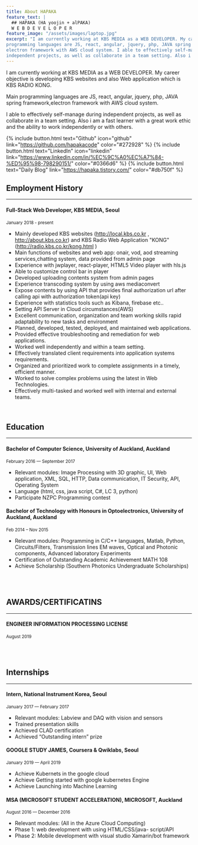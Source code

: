 ```yaml
---
title: About HAPAKA
feature_text: |
  ## HAPAKA (HA yoojin + alPAKA)
  W E B D E V E L O P E R
feature_image: "/assets/images/laptop.jpg"
excerpt: "I am currently working at KBS MEDIA as a WEB DEVELOPER. My career objective is developing KBS websites and also Web application which is KBS RADIO KONG. Main
programming languages are JS, react, angular, jquery, php, JAVA spring framework,
electron framework with AWS cloud system. I able to effectively self-manage during
independent projects, as well as collaborate in a team setting. Also i am a fast learner with a great work ethic and the ability to work independently or with others."
---
```


I am currently working at KBS MEDIA as a WEB DEVELOPER. 
My career objective is developing KBS websites and also Web application which is KBS RADIO KONG. <br>

Main programming languages are JS, react, angular, jquery, php, JAVA spring framework,electron framework with AWS cloud system. <br>

I able to effectively self-manage during independent projects, as well as collaborate in a team setting. Also i am a fast learner with a great work ethic and the ability to work independently or with others.

{% include button.html text="Github" icon="github" link="https://github.com/hapakacode" color="#272928" %} {% include button.html text="LinkedIn" icon="linkedin" link="https://www.linkedin.com/in/%EC%9C%A0%EC%A7%84-%ED%95%98-798290151/" color="#0366d6" %} {% include button.html text="Daily Blog" link="https://hapaka.tistory.com/" color="#db750f" %} 

## Employment History
---------------------------------------------------------

#### Full-Stack Web Developer, KBS MEDIA, Seoul
<small>January 2018 - present</small>

* Mainly developed KBS websites (http://local.kbs.co.kr , http://about.kbs.co.kr) and KBS Radio Web Application "KONG" (http://radio.kbs.co.kr/kong.html ) 
* Main functions of websites and web app: onair, vod, aod streaming services,chatting system, data provided from admin page 
* Experience with jwplayer, react-player, HTML5 Video player with hls.js
* Able to customize control bar in player
* Developed uploading contents system from admin pages 
* Experience transcoding system by using aws mediaconvert 
* Expose contents by using API that provides final authorization url after calling api with authorization token(api key)
* Experience with statistics tools such as Kibana, firebase etc.. 
* Setting API Server in Cloud circumstances(AWS) 
* Excellent communication, organization and team working skills rapid adaptability to new tasks and environment
* Planned, developed, tested, deployed, and maintained web applications. 
* Provided effective troubleshooting and remediation for web applications. 
* Worked well independently and within a team setting. 
* Effectively translated client requirements into application systems requirements. 
* Organized and prioritized work to complete assignments in a timely, efficient manner.
* Worked to solve complex problems using the latest in Web Technologies.
* Effectively multi-tasked and worked well with internal and external teams.

<br>

## Education
---------------------------------------------------------
#### Bachelor of Computer Science, University of Auckland, Auckland
<small>February 2016 — September 2017</small>
* Relevant modules: Image Processing with 3D graphic, UI, Web
application, XML, SQL, HTTP, Data communication, IT Security, API,
Operating System
* Language (html, css, java script, C#, LC 3, python)
* Participate NZPC Programming contest

#### Bachelor of Technology with Honours in Optoelectronics, University of Auckland, Auckland
<small>Feb 2014 – Nov 2015</small>
* Relevant modules: Programming in C/C++ languages, Matlab, Python,
Circuits/Filters, Transmission lines EM waves, Optical and Photonic
components, Advanced laboratory Experiments
* Certification of Outstanding Academic Achievement MATH 108
* Achieve Scholarship (Southern Photonics Undergraduate Scholarships)
<br>
<br>

## AWARDS/CERTIFICATINS
---------------------------------------------------------
#### ENGINEER INFORMATION PROCESSING LICENSE
<small>August 2019</small>

<br>
<br>

## Internships
---------------------------------------------------------
#### Intern, National Instrument Korea, Seoul
<small>January 2017 — February 2017</small>
* Relevant modules: Labview and DAQ with vision and sensors
* Trained presentation skills
* Achieved CLAD certification
* Achieved “Outstanding intern” prize
  
#### GOOGLE STUDY JAMES, Coursera & Qwiklabs, Seoul
<small>January 2019 — April 2019</small>
* Achieve Kubernets in the google cloud
* Achieve Getting started with google kubernetes Engine 
* Achieve Launching into Machine Learning

#### MSA (MICROSOFT STUDENT ACCELERATION), MICROSOFT, Auckland
<small>August 2016 — December 2016</small>
* Relevant modules: (All in the Azure Cloud Computing) 
* Phase 1: web development with using HTML/CSS/java- script/API 
* Phase 2: Mobile development with visual studio Xamarin/bot framework